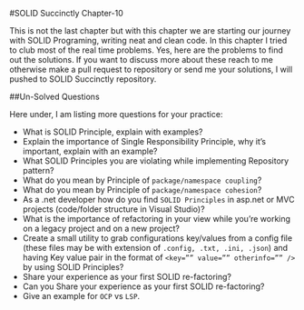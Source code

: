 #SOLID Succinctly  Chapter-10

This is not the last chapter but with this chapter we are starting our journey with SOLID Programing, writing neat and clean code. 
In this chapter I tried to club most of the real time problems. Yes, here are the problems to find out the solutions. If you want to 
discuss more about these reach to me otherwise make a pull request to repository or send me your solutions, I will pushed to 
SOLID Succinctly repository.

##Un-Solved Questions

 Here under, I am listing more questions for your practice:
 
* What is SOLID Principle, explain with examples?
* Explain the importance of Single Responsibility Principle, why it’s important, explain with an example?
* What SOLID Principles you are violating while implementing Repository pattern?
* What do you mean by Principle of ```package/namespace coupling```?
* What do you mean by Principle of ```package/namespace cohesion```?
* As a .net developer how do you find ```SOLID Principles``` in asp.net or MVC projects (code/folder structure in Visual Studio)?
* What is the importance of refactoring in your view while you’re working on a legacy project and on a new project?
* Create a small utility to grab configurations key/values from a config file (these files may be with extension of ```.config, .txt, .ini, .json```) 
  and having Key value pair in the format of ```<key=”” value=”” otherinfo=”” />``` by using SOLID Principles?
* Share your experience as your first SOLID re-factoring?
* Can you Share your experience as your first SOLID re-factoring?
* Give an example for ```OCP``` vs ```LSP```.


